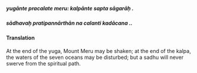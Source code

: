 ##### yugānte pracalate meru: kalpānte sapta sāgarāḥ .
##### sādhavaḥ pratipannārthān na calanti kadācana ..

#### Translation

At the end of the yuga, Mount Meru may be shaken; at the end of the kalpa, the waters of the seven oceans may be disturbed; but a sadhu will never swerve from the spiritual path.